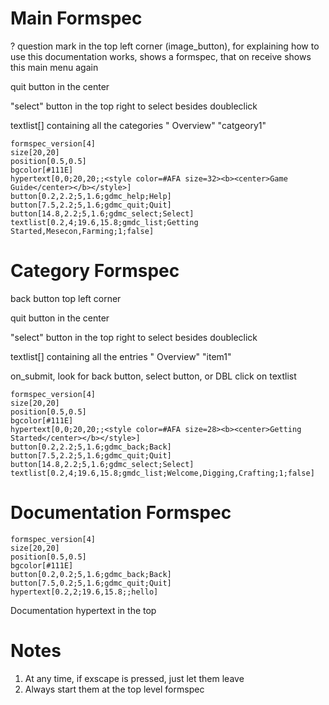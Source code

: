 # Main Formspec

? question mark in the top left corner (image_button), for explaining how to use this documentation works, shows a formspec, that on receive shows this main menu again

quit button in the center

"select" button in the top right to select besides doubleclick

textlist[]
containing all the categories
" Overview"
"catgeory1"

```formspec
formspec_version[4]
size[20,20]
position[0.5,0.5]
bgcolor[#111E]
hypertext[0,0;20,20;;<style color=#AFA size=32><b><center>Game Guide</center></b></style>]
button[0.2,2.2;5,1.6;gdmc_help;Help]
button[7.5,2.2;5,1.6;gdmc_quit;Quit]
button[14.8,2.2;5,1.6;gdmc_select;Select]
textlist[0.2,4;19.6,15.8;gmdc_list;Getting Started,Mesecon,Farming;1;false]
```

# Category Formspec

back button top left corner

quit button in the center

"select" button in the top right to select besides doubleclick

textlist[]
containing all the entries
" Overview"
"item1"

on_submit, look for back button, select button, or DBL click on textlist

```formspec
formspec_version[4]
size[20,20]
position[0.5,0.5]
bgcolor[#111E]
hypertext[0,0;20,20;;<style color=#AFA size=28><b><center>Getting Started</center></b></style>]
button[0.2,2.2;5,1.6;gdmc_back;Back]
button[7.5,2.2;5,1.6;gdmc_quit;Quit]
button[14.8,2.2;5,1.6;gdmc_select;Select]
textlist[0.2,4;19.6,15.8;gmdc_list;Welcome,Digging,Crafting;1;false]
```

# Documentation Formspec

```formspec
formspec_version[4]
size[20,20]
position[0.5,0.5]
bgcolor[#111E]
button[0.2,0.2;5,1.6;gdmc_back;Back]
button[7.5,0.2;5,1.6;gdmc_quit;Quit]
hypertext[0.2,2;19.6,15.8;;hello]
```

Documentation hypertext in the top

# Notes

1. At any time, if exscape is pressed, just let them leave
2. Always start them at the top level formspec




